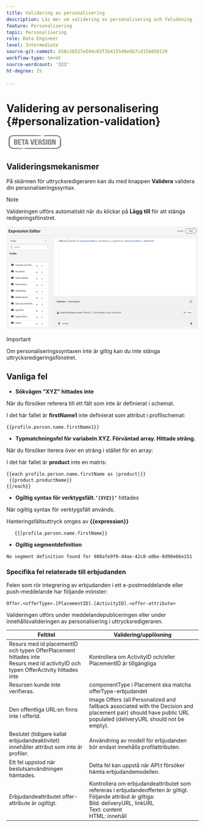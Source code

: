 ```yaml
---
title: Validering av personalisering
description: Läs mer om validering av personalisering och felsökning
feature: Personalisering
topic: Personalisering
role: Data Engineer
level: Intermediate
source-git-commit: b58c5b527e594c03f3b415549e6b7cd15b050139
workflow-type: tm+mt
source-wordcount: '323'
ht-degree: 1%

---
```



# Validering av personalisering {#personalization-validation}

![](../assets/do-not-localize/badge.png)

## Valideringsmekanismer

På skärmen för uttrycksredigeraren kan du med knappen **Validera** validera din personaliseringssyntax.

>[!NOTE]
> Valideringen utförs automatiskt när du klickar på **Lägg till** för att stänga redigeringsfönstret.


![](assets/perso_validation1.png)

>[!IMPORTANT]
> Om personaliseringssyntaxen inte är giltig kan du inte stänga uttrycksredigeringsfönstret.


## Vanliga fel

* **Sökvägen &quot;XYZ&quot; hittades inte**

När du försöker referera till ett fält som inte är definierat i schemat.

I det här fallet är **firstName1** inte definierat som attribut i profilschemat:

```
{{profile.person.name.firstName1}}
```

* **Typmatchningsfel för variabeln XYZ. Förväntad array. Hittade sträng.**

När du försöker iterera över en sträng i stället för en array:

I det här fallet är **product** inte en matris:

```
{{each profile.person.name.firstName as |product|}}
 {{product.productName}}
{{/each}}
```

* **Ogiltig syntax för verktygsfält.`‘[XYZ}}’`** hittades

När ogiltig syntax för verktygsfält används.

Hanteringsfältsuttryck omges av **{{expression}}**

```
   {{[profile.person.name.firstName}}
```

* **Ogiltig segmentdefinition**

```
No segment definition found for 988afe9f0-d4ae-42c8-a0be-8d90e66e151
```

### Specifika fel relaterade till erbjudanden

Felen som rör integrering av erbjudanden i ett e-postmeddelande eller push-meddelande har följande mönster:

```
Offer.<offerType>.[PlacementID].[ActivityID].<offer-attribute>
```

Valideringen utförs under meddelandepubliceringen eller under innehållsvalideringen av personalisering i uttrycksredigeraren.

<table> 
 <thead> 
  <tr> 
   <th> Feltitel<br /> </th> 
   <th> Validering/upplösning <br /> </th> 
  </tr> 
 </thead> 
 <tbody> 
  <tr> 
   <td>Resurs med id placementID och typen OfferPlacement hittades inte <br/>
Resurs med id activityID och typen OfferActivity hittades inte<br/></td> 
   <td>Kontrollera om ActivityID och/eller PlacementID är tillgängliga</td> 
  </tr> 
   <tr> 
   <td>Resursen kunde inte verifieras.</td> 
   <td>componentType i Placement ska matcha offerType-erbjudandet</td> 
  </tr> 
   <tr> 
   <td>Den offentliga URL:en finns inte i offerId.</td> 
   <td>Image Offers (all Personalized and fallback associated with the Decision and placement pair) should have public URL populated (deliveryURL should not be empty).</td> 
  </tr> 
  <tr> 
   <td>Beslutet (tidigare kallat erbjudandeaktivitet) innehåller attribut som inte är profiler.</td> 
   <td>Användning av modell för erbjudanden bör endast innehålla profilattributen.</td> 
  </tr> 
  <tr> 
   <td>Ett fel uppstod när beslutsanvändningen hämtades.</td> 
   <td>Detta fel kan uppstå när API:t försöker hämta erbjudandemodellen.</td> 
  </tr>
  <tr> 
   <td>Erbjudandeattributet offer-attribute är ogiltigt.</td> 
   <td>Kontrollera om erbjudandeattributet som refereras i erbjudandeofferten är giltigt. Följande attribut är giltiga: <br/>
Bild: deliveryURL, linkURL<br/>
Text: content<br/>
HTML: innehåll<br/></td> 
  </tr> 
 </tbody> 
</table>

